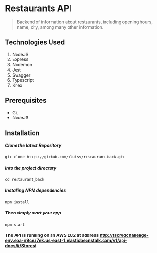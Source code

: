 # Restaurants API
> Backend of information about restaurants, including opening hours, name, city, among many other information.

## Technologies Used
1.  NodeJS
2.  Express
3.  Nodemon
4.  Jest
5.  Swagger
6.  Typescript
7.  Knex


## Prerequisites
- Git
- NodeJS

## Installation

##### Clone the latest Repository

`git clone https://github.com/tluis9/restaurant-back.git`

##### Into the project directory

`cd restaurant_back`

##### Installing NPM dependencies

`npm install`

##### Then simply start your app

`npm start`

#### The API is running on an AWS EC2 at address http://tscrudchallenge-env.eba-n9cea7ek.us-east-1.elasticbeanstalk.com/v1/api-docs/#/Stores/
